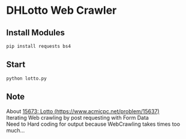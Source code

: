 # DHLotto Web Crawler
## Install Modules
```
pip install requests bs4
```
## Start
```
python lotto.py
```
## Note
About [15673: Lotto (https://www.acmicpc.net/problem/15637)](https://www.acmicpc.net/problem/15637)  
Iterating Web crawling by post requesting with Form Data  
Need to Hard coding for output because WebCrawling takes times too much...
